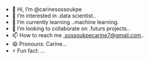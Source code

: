 - 👋 Hi, I’m @carinesossoukpe
- 👀 I’m interested in .data scientist..
- 🌱 I’m currently learning ..machine learning.
- 💞️ I’m looking to collaborate on .futurs projects..
- 📫 How to reach me .sossoukpecarine7@gmail.com..
- 😄 Pronouns: Carine...
- ⚡ Fun fact: ...

<!---
carinesossoukpe/carinesossoukpe is a ✨ special ✨ repository because its `README.md` (this file) appears on your GitHub profile.
You can click the Preview link to take a look at your changes.
--->
